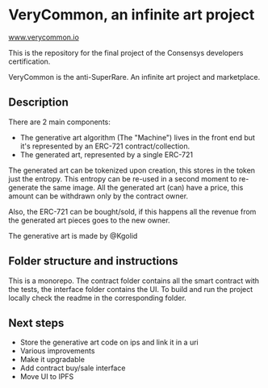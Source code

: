# VeryCommon, an infinite art project

www.verycommon.io

This is the repository for the final project of the Consensys developers certification.

VeryCommon is the anti-SuperRare.
An infinite art project and marketplace.

## Description

There are 2 main components:

- The generative art algorithm (The "Machine") lives in the front end but it's represented by an ERC-721 contract/collection.
- The generated art, represented by a single ERC-721

The generated art can be tokenized upon creation, this stores in the token just the entropy. This entropy can be re-used in a second moment to re-generate the same image.
All the generated art (can) have a price, this amount can be withdrawn only by the contract owner.

Also, the ERC-721 can be bought/sold, if this happens all the revenue from the generated art pieces goes to the new owner.

The generative art is made by @Kgolid

## Folder structure and instructions

This is a monorepo. The contract folder contains all the smart contract with the tests, the interface folder contains the UI.
To build and run the project locally check the readme in the corresponding folder.

## Next steps

- Store the generative art code on ips and link it in a uri
- Various improvements
- Make it upgradable
- Add contract buy/sale interface
- Move UI to IPFS
